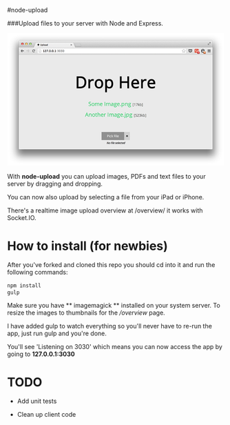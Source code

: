 #node-upload

###Upload files to your server with Node and Express.

<div style="text-align: center; margin: auto;">
<img src="screenshot.png">
</div>

With **node-upload** you can upload images, PDFs and text files to your server by dragging and dropping. 

You can now also upload by selecting a file from your iPad or iPhone.

There's a realtime image upload overview at /overview/ it works with Socket.IO.

# How to install (for newbies)

After you've forked and cloned this repo you should cd into it and run the following commands:

```
npm install 
gulp
```

Make sure you have ** imagemagick ** installed on your system server. To resize the images to thumbnails for the _/overview_ page. 

I have added gulp to watch everything so you'll never have to re-run the app, just run gulp and you're done.

You'll see 'Listening on 3030' which means you can now access the app by going to **127.0.0.1:3030**


# TODO

* Add unit tests

* Clean up client code

